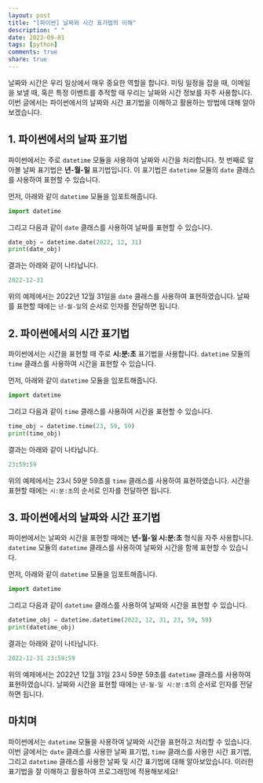 ```yaml
---
layout: post
title: "[파이썬] 날짜와 시간 표기법의 이해"
description: " "
date: 2023-09-01
tags: [python]
comments: true
share: true
---
```


날짜와 시간은 우리 일상에서 매우 중요한 역할을 합니다. 미팅 일정을 잡을 때, 이메일을 보낼 때, 혹은 특정 이벤트를 추적할 때 우리는 날짜와 시간 정보를 자주 사용합니다. 이번 글에서는 파이썬에서의 날짜와 시간 표기법을 이해하고 활용하는 방법에 대해 알아보겠습니다.

## 1. 파이썬에서의 날짜 표기법

파이썬에서는 주로 `datetime` 모듈을 사용하여 날짜와 시간을 처리합니다. 첫 번째로 알아볼 날짜 표기법은 **년-월-일** 표기법입니다. 이 표기법은 `datetime` 모듈의 `date` 클래스를 사용하여 표현할 수 있습니다.

먼저, 아래와 같이 `datetime` 모듈을 임포트해줍니다.

```python
import datetime
```

그리고 다음과 같이 `date` 클래스를 사용하여 날짜를 표현할 수 있습니다.

```python
date_obj = datetime.date(2022, 12, 31)
print(date_obj)
```

결과는 아래와 같이 나타납니다.

```python
2022-12-31
```

위의 예제에서는 2022년 12월 31일을 `date` 클래스를 사용하여 표현하였습니다. 날짜를 표현할 때에는 `년-월-일`의 순서로 인자를 전달하면 됩니다.

## 2. 파이썬에서의 시간 표기법

파이썬에서는 시간을 표현할 때 주로 **시:분:초** 표기법을 사용합니다. `datetime` 모듈의 `time` 클래스를 사용하여 시간을 표현할 수 있습니다.

먼저, 아래와 같이 `datetime` 모듈을 임포트해줍니다.

```python
import datetime
```

그리고 다음과 같이 `time` 클래스를 사용하여 시간을 표현할 수 있습니다.

```python
time_obj = datetime.time(23, 59, 59)
print(time_obj)
```

결과는 아래와 같이 나타납니다.

```python
23:59:59
```

위의 예제에서는 23시 59분 59초를 `time` 클래스를 사용하여 표현하였습니다. 시간을 표현할 때에는 `시:분:초`의 순서로 인자를 전달하면 됩니다.

## 3. 파이썬에서의 날짜와 시간 표기법

파이썬에서는 날짜와 시간을 표현할 때에는 **년-월-일 시:분:초** 형식을 자주 사용합니다. `datetime` 모듈의 `datetime` 클래스를 사용하여 날짜와 시간을 함께 표현할 수 있습니다.

먼저, 아래와 같이 `datetime` 모듈을 임포트해줍니다.

```python
import datetime
```

그리고 다음과 같이 `datetime` 클래스를 사용하여 날짜와 시간을 표현할 수 있습니다.

```python
datetime_obj = datetime.datetime(2022, 12, 31, 23, 59, 59)
print(datetime_obj)
```

결과는 아래와 같이 나타납니다.

```python
2022-12-31 23:59:59
```

위의 예제에서는 2022년 12월 31일 23시 59분 59초를 `datetime` 클래스를 사용하여 표현하였습니다. 날짜와 시간을 표현할 때에는 `년-월-일 시:분:초`의 순서로 인자를 전달하면 됩니다.

## 마치며

파이썬에서는 `datetime` 모듈을 사용하여 날짜와 시간을 표현하고 처리할 수 있습니다. 이번 글에서는 `date` 클래스를 사용한 날짜 표기법, `time` 클래스를 사용한 시간 표기법, 그리고 `datetime` 클래스를 사용한 날짜 및 시간 표기법에 대해 알아보았습니다. 이러한 표기법을 잘 이해하고 활용하여 프로그래밍에 적용해보세요!